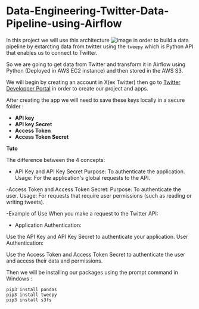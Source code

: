 # Data-Engineering-Twitter-Data-Pipeline-using-Airflow

In this project we will use this architecture ![image](https://github.com/Highashikata/Data-Engineering-Twitter-Data-Pipeline-using-Airflow/assets/96960411/3e42197d-bef8-468d-b4e7-6ccc1af9497c)
in order to build a data pipeline by extarcting data from twitter using the ```tweepy``` which is Python API that enables us to connect to Twitter.

So we are going to get data from Twitter and transform it in Airflow using Python (Deployed in AWS EC2 instance) and then stored in the AWS S3.

We will begin by creating an account in X(ex Twitter) then go to [Twitter Developper Portal](https://help.twitter.com/en/forms/platform](https://developer.x.com/en/portal/projects))
in order to create our project and apps.

After creating the app we will need to save these keys locally in a secure folder :
- **API key**
- **API key Secret**
- **Access Token**
- **Access Token Secret**

**Tuto**

The difference between the 4 concepts:
- API Key and API Key Secret
  Purpose: To authenticate the application.
  Usage: For the application's global requests to the API.

-Access Token and Access Token Secret:
  Purpose: To authenticate the user.
  Usage: For requests that require user permissions (such as reading or writing tweets).

-Example of Use
When you make a request to the Twitter API:

- Application Authentication:

Use the API Key and API Key Secret to authenticate your application.
User Authentication:

Use the Access Token and Access Token Secret to authenticate the user and access their data and permissions.


Then we will be installing our packages using the prompt command in Windows :

```
pip3 install pandas
pip3 install tweepy
pip3 install s3fs

```



